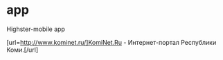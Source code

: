 app
===

Highster-mobile app

[url=http://www.kominet.ru/]KomiNet.Ru - Интернет-портал Республики Коми.[/url]
